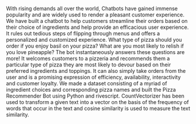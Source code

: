 With rising demands all over the world, Chatbots have gained immense popularity and are widely used to render a pleasant customer experience. We have built a chatbot to help customers streamline their orders based on their choice of ingredients and help provide an efficacious user experience. It rules out tedious steps of flipping through menus and offers a personalized and customized experience. 
What type of pizza should you order if you enjoy basil on your pizza? What are you most likely to relish if you love pineapple?
The bot instantaneously answers these questions are more! It welcomes customers to a pizzeria and recommends them a particular type of pizza they are most likely to devour based on their preferred ingredients and toppings. It can also simply take orders from the user and is a promising expression of efficiency, availability, interactivity and customer loyalty. We made a dataset consisting of a myriad of ingredient choices and corresponding pizza names and built the Pizza Recommender Bot using Python and rivescript. CountVectorizer has been used to transform a given text into a vector on the basis of the frequency of words that occur in the text and cosine similarity is used to measure the text similarity. 
